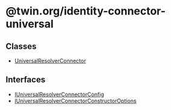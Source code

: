 # @twin.org/identity-connector-universal

## Classes

- [UniversalResolverConnector](classes/UniversalResolverConnector.md)

## Interfaces

- [IUniversalResolverConnectorConfig](interfaces/IUniversalResolverConnectorConfig.md)
- [IUniversalResolverConnectorConstructorOptions](interfaces/IUniversalResolverConnectorConstructorOptions.md)
